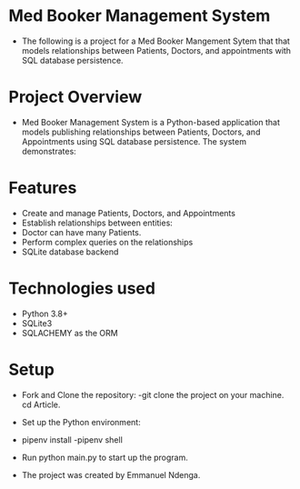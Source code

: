# Med Booker Management System
- The following is a project for a Med Booker Mangement Sytem that that models relationships between Patients, Doctors, and appointments with SQL database persistence.

# Project Overview
- Med Booker Management System is a Python-based application that models publishing relationships between Patients, Doctors, and Appointments using SQL database persistence. The system demonstrates:

# Features
- Create and manage Patients, Doctors, and Appointments
- Establish relationships between entities:
- Doctor  can have many Patients.
- Perform complex queries on the relationships
- SQLite database backend
# Technologies used
- Python 3.8+
- SQLite3
- SQLACHEMY as the ORM
# Setup
- Fork and Clone the repository: -git clone the project on your machine. cd Article.

- Set up the Python environment: 
- pipenv install -pipenv shell 
- Run python main.py to start up the program.
- The project was created by Emmanuel Ndenga.